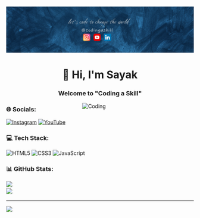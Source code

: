 ![logo](https://github.com/codingaskill/codingaskill/blob/main/20240407_214438.png)
<h1 align="center">👋 Hi, I'm Sayak </h1>
<h3 align="center">Welcome to "Coding a Skill"</h3>
<img align="right" alt="Coding" width="300" src="https://camo.githubusercontent.com/7de37139d0b4c1ce40865e799b446c0e963a3dd8fb68d239707237c40604fa3d/68747470733a2f2f63646e2e6472696262626c652e636f6d2f75736572732f3733303730332f73637265656e73686f74732f363538313234332f6176656e746f2e676966">


<h3>🌐 Socials:</h3>

[![Instagram](https://img.shields.io/badge/Instagram-%23E4405F.svg?logo=Instagram&logoColor=white)](https://instagram.com/codingaskill)  [![YouTube](https://img.shields.io/badge/YouTube-%23FF0000.svg?logo=YouTube&logoColor=white)](https://youtube.com/@codingaskill) 

<h3>💻 Tech Stack:</h3>

![HTML5](https://img.shields.io/badge/html5-%23E34F26.svg?style=for-the-badge&logo=html5&logoColor=white) ![CSS3](https://img.shields.io/badge/css3-%231572B6.svg?style=for-the-badge&logo=css3&logoColor=white) ![JavaScript](https://img.shields.io/badge/javascript-%23323330.svg?style=for-the-badge&logo=javascript&logoColor=%23F7DF1E)

<h3>📊 GitHub Stats:</h3>

![](https://github-readme-stats.vercel.app/api?username=codingaskill&theme=dark&hide_border=false&include_all_commits=false&count_private=false) <br>
![](https://github-readme-streak-stats.herokuapp.com/?user=codingaskill&theme=dark&hide_border=false) <br>

---
[![](https://visitcount.itsvg.in/api?id=codingaskill&icon=0&color=0)](https://visitcount.itsvg.in)

<!-- Proudly created by Sayak -->
